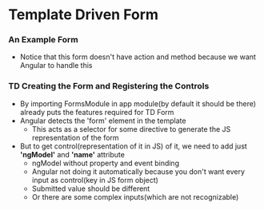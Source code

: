 # Template Driven Form

### An Example Form

* Notice that this form doesn't have action and method because we want Angular to handle this

### TD Creating the Form and Registering the Controls

* By importing FormsModule in app module(by default it should be there) already puts the features required for TD Form
* Angular detects the 'form' element in the template
  * This acts as a selector for some directive to generate the JS representation of the form
* But to get control(representation of it in JS) of it, we need to add just **'ngModel'** and **'name'** attribute
  * ngModel without property and event binding
  * Angular not doing it automatically because you don't want every input as control(key in JS form object)
  * Submitted value should be different
  * Or there are some complex inputs(which are not recognizable)